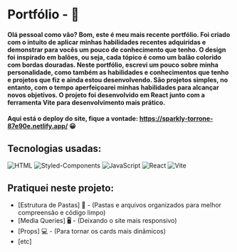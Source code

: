 # Portfólio - :briefcase: 

<p align="justify">
  
#### Olá pessoal como vão? Bom, este é meu mais recente portfólio. Foi criado com o intuito de aplicar minhas habilidades recentes adquiridas e demonstrar para vocês um pouco de conhecimento que tenho. O design foi inspirado em balões, ou seja, cada tópico é como um balão colorido com bordas douradas. Neste portfólio, escrevi um pouco sobre minha personalidade, como também as habilidades e conhecimentos que tenho e projetos que fiz e ainda estou desenvolvendo. São projetos simples, no entanto, com o tempo aperfeiçoarei minhas habilidades para alcançar novos objetivos. O projeto foi desenvolvido em React junto com a ferramenta Vite para desenvolvimento mais prático. 

#### Aqui está o deploy do site, fique a vontade: https://sparkly-torrone-87e90e.netlify.app/ :grinning:

</p>


## Tecnologias usadas:

<img src="https://img.shields.io/badge/HTML5-E34F26?style=for-the-badge&logo=html5&logoColor=white" alt="HTML"/>

<img src="https://img.shields.io/badge/styled--components-DB7093?style=for-the-badge&logo=styled-components&logoColor=white" alt="Styled-Components"/>

<img src="https://img.shields.io/badge/JavaScript-F7DF1E?style=for-the-badge&logo=javascript&logoColor=black" alt="JavaScript"/>

<img src="https://img.shields.io/badge/React-20232A?style=for-the-badge&logo=react&logoColor=61DAFB" alt="React"/>

<img src="https://img.shields.io/badge/vite-%23646CFF.svg?style=for-the-badge&logo=vite&logoColor=white" alt="Vite"/>

## Pratiquei neste projeto:

- [Estrutura de Pastas] :file_folder: - (Pastas e arquivos organizados para melhor compreensão e código limpo)
- [Media Queries] :desktop_computer: - (Deixando o site mais responsivo)
- [Props] :computer: - (Para tornar os cards mais dinâmicos)
- [etc]
